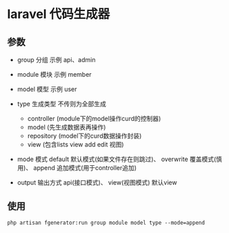 # laravel 代码生成器

## 参数

- group 分组 示例 api、admin

- module 模块 示例 member

- model 模型 示例 user 

- type 生成类型 不传则为全部生成
    
    - controller (module下的model操作curd的控制器)
    - model (先生成数据表再操作)
    - repository (model下的curd数据操作封装)
    - view (包含lists view add edit 视图)
    
- mode 模式 default 默认模式(如果文件存在则跳过)、 overwrite 覆盖模式(慎用)、 append 追加模式(用于controller追加)

- output 输出方式 api(接口模式)、 view(视图模式) 默认view

## 使用

```
php artisan fgenerator:run group module model type --mode=append
```   